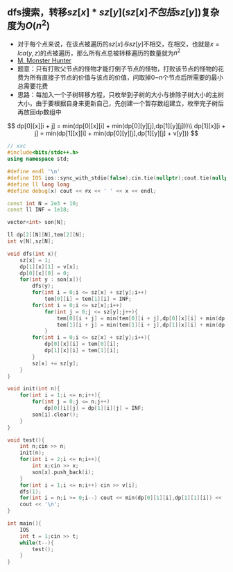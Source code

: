 ## dfs搜索，转移$sz[x] * sz[y](sz[x]不包括sz[y])$复杂度为$O(n^2)$

* 对于每个点来说，在该点被遍历的$sz[x]与sz[y]$不相交，在相交，也就是$x = lca(y,z)$的点被遍历，那么所有点总被转移遍历的数量就为$n^2$
* [M. Monster Hunter](https://codeforces.com/gym/102992/problem/M)
* 题意：只有打败父节点的怪物才能打倒子节点的怪物，打败该节点的怪物的花费为所有直接子节点的价值与该点的价值，问取掉0~n个节点后所需要的最小总需要花费
* 思路：每加入一个子树转移方程，只枚举到子树的大小与排除子树大小的主树大小，由于要根据自身来更新自己，先创建一个暂存数组建立，枚举完子树后再放回dp数组中

$$
dp[0][x][i + j] = min(dp[0][x][i] + min(dp[0][y][j],dp[1][y][j]))\\
dp[1][x][i + j] = min(dp[1][x][i] + min(dp[0][y][j],dp[1][y][j] + v[y]))
$$

```cpp
// xxc
#include<bits/stdc++.h>
using namespace std;

#define endl '\n'
#define IOS ios::sync_with_stdio(false);cin.tie(nullptr);cout.tie(nullptr);
#define ll long long
#define debug(x) cout << #x << ' ' << x << endl;

const int N = 2e3 + 10;
const ll INF = 1e18;

vector<int> son[N];

ll dp[2][N][N],tem[2][N];
int v[N],sz[N];

void dfs(int x){
	sz[x] = 1;
	dp[1][x][1] = v[x];
	dp[0][x][0] = 0;
	for(int y : son[x]){
		dfs(y);
		for(int i = 0;i <= sz[x] + sz[y];i++)
			tem[0][i] = tem[1][i] = INF;
		for(int i = 0;i <= sz[x];i++)
			for(int j = 0;j <= sz[y];j++){
				tem[0][i + j] = min(tem[0][i + j],dp[0][x][i] + min(dp[1][y][j],dp[0][y][j]));
				tem[1][i + j] = min(tem[1][i + j],dp[1][x][i] + min(dp[1][y][j] + v[y],dp[0][y][j]));
			}
		for(int i = 0;i <= sz[x] + sz[y];i++){
			dp[0][x][i] = tem[0][i];
			dp[1][x][i] = tem[1][i];
		}
		sz[x] += sz[y];
	}
}

void init(int n){
	for(int i = 1;i <= n;i++){
		for(int j = 0;j <= n;j++)
			dp[0][i][j] = dp[1][i][j] = INF;
		son[i].clear();
	}
}

void test(){
	int n;cin >> n;
	init(n);
	for(int i = 2;i <= n;i++){
		int x;cin >> x;
		son[x].push_back(i);
	}
	for(int i = 1;i <= n;i++) cin >> v[i];
	dfs(1);
	for(int i = n;i >= 0;i--) cout << min(dp[0][1][i],dp[1][1][i]) << ' ';
	cout << '\n';
}

int main(){
	IOS
	int t = 1;cin >> t;
	while(t--){
		test();
	}
}
```

